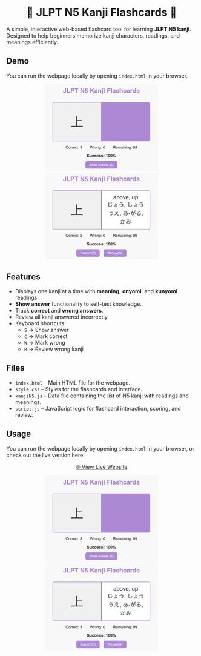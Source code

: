 <h1 align="center"> 🎴 JLPT N5 Kanji Flashcards 🎴</h1>

A simple, interactive web-based flashcard tool for learning **JLPT N5 kanji**. Designed to help beginners memorize kanji characters, readings, and meanings efficiently.

## Demo

You can run the webpage locally by opening `index.html` in your browser.

<p align="center">
  <img src="Images/kanjiquiz.png" alt="Kanji Quiz" width="300" />
  <img src="Images/kanjianswer.png" alt="Kanji Answer" width="300" />
</p>

## Features

- Displays one kanji at a time with **meaning**, **onyomi**, and **kunyomi** readings.
- **Show answer** functionality to self-test knowledge.
- Track **correct** and **wrong answers**.
- Review all kanji answered incorrectly.
- Keyboard shortcuts:
  - `S` → Show answer
  - `C` → Mark correct
  - `W` → Mark wrong
  - `R` → Review wrong kanji

## Files

- `index.html` – Main HTML file for the webpage.
- `style.css` – Styles for the flashcards and interface.
- `kanjiN5.js` – Data file containing the list of N5 kanji with readings and meanings.
- `script.js` – JavaScript logic for flashcard interaction, scoring, and review.

## Usage

You can run the webpage locally by opening `index.html` in your browser, or check out the live version here:

<p align="center">
  <a href="https://emmavellard.github.io/JapaneseFlashcards/" target="_blank">
    🌐 View Live Website
  </a>
</p>

<p align="center">
  <img src="Images/kanjiquiz.png" alt="Kanji Quiz" width="300" />
  <img src="Images/kanjianswer.png" alt="Kanji Answer" width="300" />
</p>
